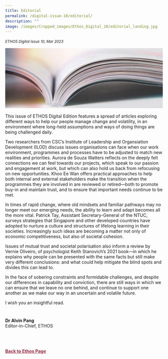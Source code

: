 ```yaml
---
title: Editorial
permalink: /digital-issue-10/editorial/
description: ""
image: /images/Cropped_images/Ethos_Digital_10/editorial_landing.jpg
---
```

<style>
	
.author p
{
	font-size: 15px;
	line-height:24px;
}
	
.notestop ol li
{
font-size: 15px;
line-height:22px;
}	
	
.back a
{
	color: #9f2943;
	font-weight: bold;
}

#banner img
{
	width:100%;
}
	
.author
{
margin-top:40px;
padding-bottom:30px;
}		
	
</style>
<em><small>ETHOS Digital Issue 10, Mar 2023</small></em>
<div class="background-image">
<img src="/images/Landing_Banner_Images/knowledge_editorial_banner_01.jpg">
</div>

<p>
This issue of ETHOS Digital Edition features a spread of articles exploring different ways to help our people manage change and volatility, in an environment where long-held assumptions and ways of doing things are being challenged daily.</p>

<p>
Two researchers from CSC’s Institute of Leadership and Organsiation Development (ILOD) discuss issues organisations can face when our work environment, programmes and processes have to be&nbsp;adjusted to match new realities and priorities. Aurora de Souza Watters reflects on the deeply felt connections we can feel towards our projects, which speak to our passion and engagement at work, but which can also hold us back from refocusing on new opportunities. Khoo Ee Wan offers practical approaches to help both internal and external stakeholders make the transition when the programmes they are involved in are reviewed or retired—both to promote buy-in and maintain trust, and to ensure that important needs continue to be met.</p>
	
<p>In times of rapid change, where old mindsets and familiar pathways may no longer meet our emerging needs, the ability to learn and adapt becomes all the more vital. Patrick Tay, Assistant Secretary-General of the NTUC, surveys strategies that Singapore and other developed countries have adopted to nurture a culture and structures of lifelong learning in their societies. Increasingly such ideas are becoming a matter not only of economic competitiveness, but also of societal cohesion.</p>
	
<p>Issues of mutual trust and societal polarisation also inform a review by Vernie Oliveiro, of psychologist Keith Stanovich’s 2021 book—in which he explains why people can be presented with the same facts but still make very different conclusions: and what could help mitigate the blind spots and divides this can lead to.</p>

<p>In the face of sobering constraints and formidable challenges, and despite our differences in capability and conviction, there are still ways in which we can ensure that we leave no one behind, and continue to support one another as we make our way in an uncertain and volatile future.</p>

<p>I wish you an insightful read.</p>

<div class="author">
<b>Dr Alvin Pang</b><br>
Editor-in-Chief, ETHOS
</div>	
	
<br>
<br>	
<div class="back">
<a href="/ethos/">Back to Ethos Page</a>	
</div>